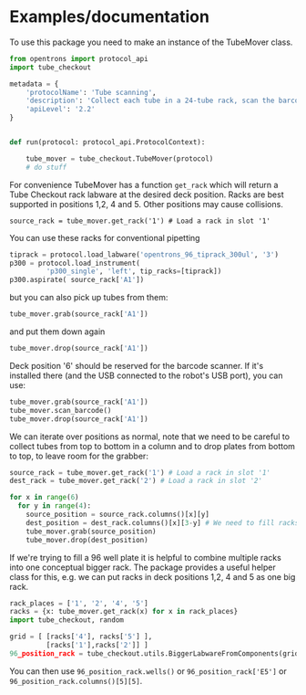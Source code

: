 # Examples/documentation

To use this package you need to make an instance of the TubeMover class.

```py
from opentrons import protocol_api
import tube_checkout

metadata = {
    'protocolName': 'Tube scanning',
    'description': 'Collect each tube in a 24-tube rack, scan the barcode, and drop in a different rack.',
    'apiLevel': '2.2'
}


def run(protocol: protocol_api.ProtocolContext):

    tube_mover = tube_checkout.TubeMover(protocol)
    # do stuff
```

For convenience TubeMover has a function `get_rack` which will return a Tube Checkout rack labware at the desired deck position. Racks are best supported in positions 1,2, 4 and 5. Other positions may cause collisions.

```
source_rack = tube_mover.get_rack('1') # Load a rack in slot '1'
```

You can use these racks for conventional pipetting

```py
tiprack = protocol.load_labware('opentrons_96_tiprack_300ul', '3')
p300 = protocol.load_instrument(
         'p300_single', 'left', tip_racks=[tiprack])
p300.aspirate( source_rack['A1'])
```

but you can also pick up tubes from them:

```py
tube_mover.grab(source_rack['A1'])
```

and put them down again

```py
tube_mover.drop(source_rack['A1'])
```

Deck position '6' should be reserved for the barcode scanner. If it's installed there 
(and the USB connected to the robot's USB port), you can use:

```py
tube_mover.grab(source_rack['A1'])
tube_mover.scan_barcode()
tube_mover.drop(source_rack['A1'])
```

We can iterate over positions as normal, note that we need to be careful to collect tubes from top to bottom 
in a column and to drop plates from bottom to top, to leave room for the grabber:
```py
source_rack = tube_mover.get_rack('1') # Load a rack in slot '1'
dest_rack = tube_mover.get_rack('2') # Load a rack in slot '2'

for x in range(6)
  for y in range(4):
    source_position = source_rack.columns()[x][y]
    dest_position = dest_rack.columns()[x][3-y] # We need to fill racks from bottom to top to prevent collisions
    tube_mover.grab(source_position)
    tube_mover.drop(dest_position)
```

If we're trying to fill a 96 well plate it is helpful to combine multiple racks into one conceptual bigger rack. 
The package provides a useful helper class for this, e.g. we can put racks in deck positions 1,2, 4 and 5 as one big rack.

```py
rack_places = ['1', '2', '4', '5']
racks = {x: tube_mover.get_rack(x) for x in rack_places}
import tube_checkout, random

grid = [ [racks['4'], racks['5'] ],
         [racks['1'],racks['2']] ]
96_position_rack = tube_checkout.utils.BiggerLabwareFromComponents(grid)   
```

You can then use `96_position_rack.wells()` or `96_position_rack['E5']` or `96_position_rack.columns()[5][5]`.

